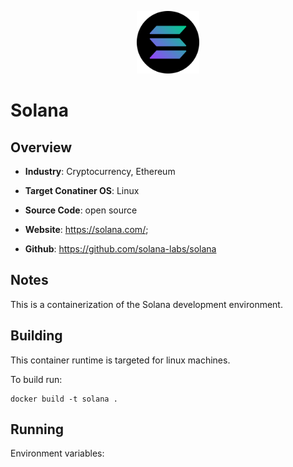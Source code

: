<p align="center">
  <img src="https://github.com/GoHypernet/Galileo-Solana-Framework/blob/main/solana-logo.png" width="100">
</p>

# Solana

## Overview
- **Industry**: Cryptocurrency, Ethereum

- **Target Conatiner OS**: Linux

- **Source Code**: open source

- **Website**: https://solana.com/;

- **Github**: https://github.com/solana-labs/solana

## Notes
This is a containerization of the Solana development environment. 

## Building

This container runtime is targeted for linux machines.

To build run:

```
docker build -t solana .
```

## Running
Environment variables:
